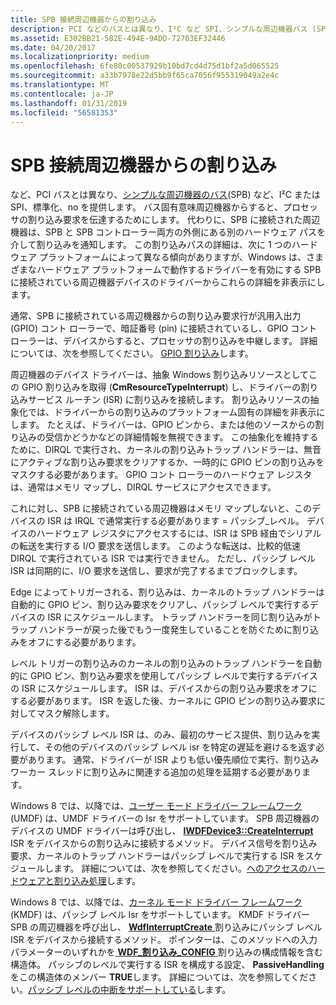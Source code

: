 ```yaml
---
title: SPB 接続周辺機器からの割り込み
description: PCI などのバスとは異なり、I²C など SPI、シンプルな周辺機器バス (SPB) には周辺機器からすると、プロセッサの割り込み要求を伝達する標準化された、バスに固有の方法はありません。
ms.assetid: E302BB21-582E-494E-9ADD-72703EF32446
ms.date: 04/20/2017
ms.localizationpriority: medium
ms.openlocfilehash: 6fe80c00537929b10bd7cd4d75d1bf2a5d065525
ms.sourcegitcommit: a33b7978e22d5bb9f65ca7056f955319049a2e4c
ms.translationtype: MT
ms.contentlocale: ja-JP
ms.lasthandoff: 01/31/2019
ms.locfileid: "56581353"
---
```

# <a name="interrupts-from-spb-connected-peripheral-devices"></a>SPB 接続周辺機器からの割り込み


など、PCI バスとは異なり、[シンプルな周辺機器のバス](https://msdn.microsoft.com/library/windows/hardware/hh450903)(SPB) など、I²C または SPI、標準化、no を提供します。 バス固有意味周辺機器からすると、プロセッサの割り込み要求を伝達するためにします。 代わりに、SPB に接続された周辺機器は、SPB と SPB コントローラー両方の外側にある別のハードウェア パスを介して割り込みを通知します。 この割り込みパスの詳細は、次に 1 つのハードウェア プラットフォームによって異なる傾向がありますが、Windows は、さまざまなハードウェア プラットフォームで動作するドライバーを有効にする SPB に接続されている周辺機器デバイスのドライバーからこれらの詳細を非表示にします。




通常、SPB に接続されている周辺機器からの割り込み要求行が汎用入出力 (GPIO) コント ローラーで、暗証番号 (pin) に接続されているし、GPIO コント ローラーは、デバイスからすると、プロセッサの割り込みを中継します。 詳細については、次を参照してください。 [GPIO 割り込み](https://msdn.microsoft.com/library/windows/hardware/hh406467)します。

周辺機器のデバイス ドライバーは、抽象 Windows 割り込みリソースとしてこの GPIO 割り込みを取得 (**CmResourceTypeInterrupt**) し、ドライバーの割り込みサービス ルーチン (ISR) に割り込みを接続します。 割り込みリソースの抽象化では、ドライバーからの割り込みのプラットフォーム固有の詳細を非表示にします。 たとえば、ドライバーは、GPIO ピンから、または他のソースからの割り込みの受信かどうかなどの詳細情報を無視できます。 この抽象化を維持するために、DIRQL で実行され、カーネルの割り込みトラップ ハンドラーは、無音にアクティブな割り込み要求をクリアするか、一時的に GPIO ピンの割り込みをマスクする必要があります。 GPIO コント ローラーのハードウェア レジスタは、通常はメモリ マップし、DIRQL サービスにアクセスできます。

これに対し、SPB に接続されている周辺機器はメモリ マップしないと、このデバイスの ISR は IRQL で通常実行する必要があります = パッシブ\_レベル。 デバイスのハードウェア レジスタにアクセスするには、ISR は SPB 経由でシリアルの転送を実行する I/O 要求を送信します。 このような転送は、比較的低速 DIRQL で実行されている ISR では実行できません。 ただし、パッシブ レベル ISR は同期的に、I/O 要求を送信し、要求が完了するまでブロックします。

Edge によってトリガーされる、割り込みは、カーネルのトラップ ハンドラーは自動的に GPIO ピン、割り込み要求をクリアし、パッシブ レベルで実行するデバイスの ISR にスケジュールします。 トラップ ハンドラーを同じ割り込みがトラップ ハンドラーが戻った後でもう一度発生していることを防ぐために割り込みをオフにする必要があります。

レベル トリガーの割り込みのカーネルの割り込みのトラップ ハンドラーを自動的に GPIO ピン、割り込み要求を使用してパッシブ レベルで実行するデバイスの ISR にスケジュールします。 ISR は、デバイスからの割り込み要求をオフにする必要があります。 ISR を返した後、カーネルに GPIO ピンの割り込み要求に対してマスク解除します。

デバイスのパッシブ レベル ISR は、のみ、最初のサービス提供、割り込みを実行して、その他のデバイスのパッシブ レベル isr を特定の遅延を避けるを返す必要があります。 通常、ドライバーが ISR よりも低い優先順位で実行、割り込みワーカー スレッドに割り込みに関連する追加の処理を延期する必要があります。

Windows 8 では、以降では、[ユーザー モード ドライバー フレームワーク](https://msdn.microsoft.com/library/windows/hardware/ff560442)(UMDF) は、UMDF ドライバーの Isr をサポートしています。 SPB 周辺機器のデバイスの UMDF ドライバーは呼び出し、 [ **IWDFDevice3::CreateInterrupt** ](https://msdn.microsoft.com/library/windows/hardware/hh451208) ISR をデバイスからの割り込みに接続するメソッド。 デバイス信号を割り込み要求、カーネルのトラップ ハンドラーはパッシブ レベルで実行する ISR をスケジュールします。 詳細については、次を参照してください。[へのアクセスのハードウェアと割り込み処理](https://msdn.microsoft.com/library/windows/hardware/hh439560)します。

Windows 8 では、以降では、[カーネル モード ドライバー フレームワーク](https://msdn.microsoft.com/library/windows/hardware/ff544296)(KMDF) は、パッシブ レベル Isr をサポートしています。 KMDF ドライバー SPB の周辺機器を呼び出し、 [ **WdfInterruptCreate** ](https://msdn.microsoft.com/library/windows/hardware/ff547345)割り込みにパッシブ レベル ISR をデバイスから接続するメソッド。 ポインターは、このメソッドへの入力パラメーターのいずれかを[ **WDF\_割り込み\_CONFIG** ](https://msdn.microsoft.com/library/windows/hardware/ff552347)割り込みの構成情報を含む構造体。 パッシブのレベルで実行する ISR を構成する設定、 **PassiveHandling**をこの構造体のメンバー **TRUE**します。 詳細については、次を参照してください。[パッシブ レベルの中断をサポートしている](https://msdn.microsoft.com/library/windows/hardware/hh451035)します。

 

 




